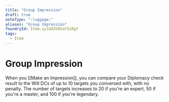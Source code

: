 ```yaml
---
title: "Group Impression"
draft: true
noteType: ":luggage:"
aliases: "Group Impression"
foundryId: Item.uy1dd2hD5aY3iRgf
tags:
  - Item
---
```


# Group Impression

When you [[Make an Impression]], you can compare your Diplomacy check result to the Will DCs of up to 10 targets you conversed with, with no penalty. The number of targets increases to 20 if you're an expert, 50 if you're a master, and 100 if you're legendary.
